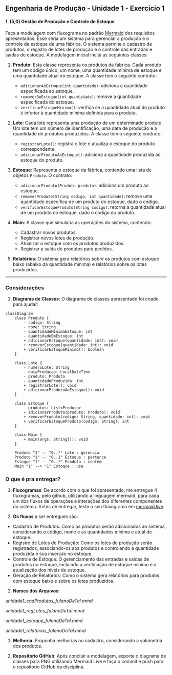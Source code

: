 ## Engenharia de Produção - Unidade 1 - Exercício 1

#### 1. (5,0) **Gestão de Produção e Controle de Estoque**

Faça a modelagem com fluxograma no padrão [Mermaid](mermaid.js.org) dos requisitos apresentados. Esse seria um sistema para gerenciar a produção e o controle de estoque de uma fábrica. 
O sistema permite o cadastro de produtos, o registro de lotes de produção e o controle das entradas e saídas de estoque. A modelagem inicial inclui as seguintes classes:

1. **Produto**: Esta classe representa os produtos da fábrica. Cada produto tem um código único, um nome, uma quantidade mínima de estoque e uma quantidade atual no estoque. A classe tem o seguinte contrato:
   - `adicionarAoEstoque(int quantidade)`: adiciona a quantidade especificada ao estoque.
   - `removerDoEstoque(int quantidade)`: remove a quantidade especificada do estoque.
   - `verificarEstoqueMinimo()`: verifica se a quantidade atual do produto é inferior à quantidade mínima definida para o produto.

2. **Lote**: Cada lote representa uma produção de um determinado produto. Um lote tem um número de identificação, uma data de produção e a quantidade de produtos produzidos. A classe tem o seguinte contrato:
   - `registrarLote()`: registra o lote e atualiza o estoque do produto correspondente.
   - `adicionarProdutoAoEstoque()`: adiciona a quantidade produzida ao estoque do produto.

3. **Estoque**: Representa o estoque da fábrica, contendo uma lista de objetos `Produto`. O contrato:
   - `adicionarProduto(Produto produto)`: adiciona um produto ao estoque.
   - `removerProduto(String codigo, int quantidade)`: remove uma quantidade específica de um produto do estoque, dado o código.
   - `verificarEstoqueProduto(String codigo)`: retorna a quantidade atual de um produto no estoque, dado o código do produto.

4. **Main**: A classe que simularia as operações do sistema, contendo:
   - Cadastrar novos produtos.
   - Registrar novos lotes de produção.
   - Atualizar o estoque com os produtos produzidos.
   - Registrar a saída de produtos para pedidos.

5. **Relatórios**: O sistema gera relatórios sobre os produtos com estoque baixo (abaixo da quantidade mínima) e relatórios sobre os lotes produzidos.

---

### Considerações

1. **Diagrama de Classes**: O diagrama de classes apresentado foi criado para ajudar:

```mermaid
classDiagram
    class Produto {
        - codigo: String
        - nome: String
        - quantidadeMinimaEstoque: int
        - quantidadeEmEstoque: int
        + adicionarEstoque(quantidade: int): void
        + removerEstoque(quantidade: int): void
        + verificarEstoqueMinimo(): boolean
    }

    class Lote {
        - numeroLote: String
        - dataProducao: LocalDateTime
        - produto: Produto
        - quantidadeProduzida: int
        + registrarLote(): void
        + adicionarProdutoAoEstoque(): void
    }

    class Estoque {
        - produtos: List<Produto>
        + adicionarProduto(produto: Produto): void
        + removerProduto(codigo: String, quantidade: int): void
        + verificarEstoqueProduto(codigo: String): int
    }

    class Main {
        + main(args: String[]): void
    }

    Produto "1" -- "0..*" Lote : gerencia
    Produto "1" -- "0..1" Estoque : pertence
    Estoque "1" -- "0..*" Produto : contém
    Main "1" --> "1" Estoque : usa

```

### O que é pra entregar?
1. **Fluxogramas**: De acordo com o que foi apresentado, me entregue 4 fluxogramas, pelo github, utilizando a linguagem mermaid, para cada um dos fluxos de operações e interações dos diferentes componentes do sistema. Antes de entregar, teste o seu fluxograma em [mermaid.live](https://mermaid.live/). 

2. **Os fluxos** a ser entregues são:
- Cadastro de Produtos: Como os produtos serão adicionados ao sistema, considerando o código, nome e as quantidades mínima e atual de estoque.
- Registro de Lotes de Produção: Como os lotes de produção serão registrados, associando-os aos produtos e controlando a quantidade produzida e sua inserção no estoque.
- Controle de Estoque: O gerenciamento das entradas e saídas de produtos no estoque, incluindo a verificação de estoque mínimo e a atualização dos níveis de estoque.
- Geração de Relatórios: Como o sistema gera relatórios para produtos com estoque baixo e sobre os lotes produzidos.

2. **Nomes dos Arquivos**:
   
_unidade1_cadProdutos_fulanoDeTal.mmd_ 

_unidade1_regLotes_fulanoDeTal.mmd_ 

_unidade1_estoque_fulanoDeTal.mmd_ 

_unidade1_relatorios_fulanoDeTal.mmd_ 


1. **Melhoria**: Proponha melhorias no cadastro, considerando a volumetria dos produtos.
   
2. **Repositório GitHub**: Após concluir a modelagem, exporte o diagrama de classes para PNG utilizando Mermaid Live e faça o commit e push para o repositório GitHub da disciplina.
